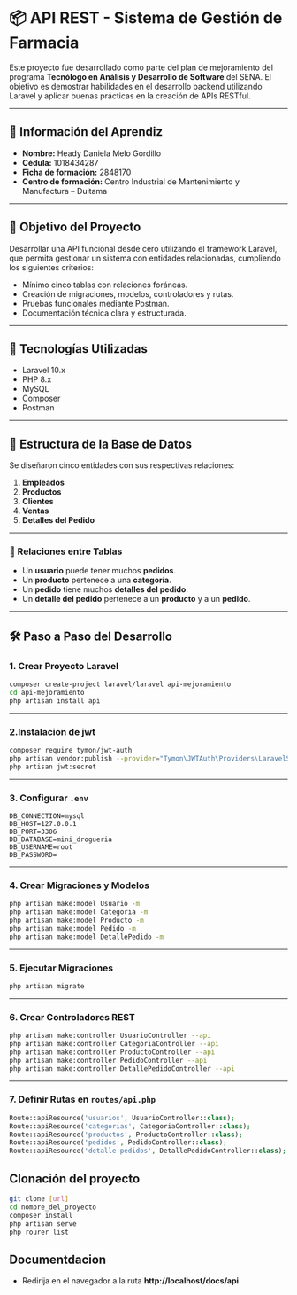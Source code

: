 # 📦 API REST - Sistema de Gestión de Farmacia

Este proyecto fue desarrollado como parte del plan de mejoramiento del programa **Tecnólogo en Análisis y Desarrollo de Software** del SENA. El objetivo es demostrar habilidades en el desarrollo backend utilizando Laravel y aplicar buenas prácticas en la creación de APIs RESTful.

---

## 👤 Información del Aprendiz

- **Nombre:** Heady Daniela Melo Gordillo
- **Cédula:** 1018434287
- **Ficha de formación:** 2848170
- **Centro de formación:** Centro Industrial de Mantenimiento y Manufactura – Duitama

---

## 🎯 Objetivo del Proyecto

Desarrollar una API funcional desde cero utilizando el framework Laravel, que permita gestionar un sistema con entidades relacionadas, cumpliendo los siguientes criterios:

- Mínimo cinco tablas con relaciones foráneas.
- Creación de migraciones, modelos, controladores y rutas.
- Pruebas funcionales mediante Postman.
- Documentación técnica clara y estructurada.

---

## 🧰 Tecnologías Utilizadas

- Laravel 10.x
- PHP 8.x
- MySQL
- Composer
- Postman

---

## 🧱 Estructura de la Base de Datos

Se diseñaron cinco entidades con sus respectivas relaciones:

1. **Empleados**
2. **Productos**
3. **Clientes**
4. **Ventas**
5. **Detalles del Pedido**

---

### 🔗 Relaciones entre Tablas

- Un **usuario** puede tener muchos **pedidos**.
- Un **producto** pertenece a una **categoría**.
- Un **pedido** tiene muchos **detalles del pedido**.
- Un **detalle del pedido** pertenece a un **producto** y a un **pedido**.

---

## 🛠️ Paso a Paso del Desarrollo

### 1. Crear Proyecto Laravel

```bash
composer create-project laravel/laravel api-mejoramiento
cd api-mejoramiento
php artisan install api
```

---

### 2.Instalacion de jwt

```bash
composer require tymon/jwt-auth
php artisan vendor:publish --provider="Tymon\JWTAuth\Providers\LaravelServiceProvider"
php artisan jwt:secret
```

---

### 3. Configurar `.env`

```dotenv
DB_CONNECTION=mysql
DB_HOST=127.0.0.1
DB_PORT=3306
DB_DATABASE=mini_drogueria
DB_USERNAME=root
DB_PASSWORD=
```

---

### 4. Crear Migraciones y Modelos

```bash
php artisan make:model Usuario -m
php artisan make:model Categoria -m
php artisan make:model Producto -m
php artisan make:model Pedido -m
php artisan make:model DetallePedido -m
```

---

### 5. Ejecutar Migraciones

```bash
php artisan migrate
```

---

### 6. Crear Controladores REST

```bash
php artisan make:controller UsuarioController --api
php artisan make:controller CategoriaController --api
php artisan make:controller ProductoController --api
php artisan make:controller PedidoController --api
php artisan make:controller DetallePedidoController --api
```

---

### 7. Definir Rutas en `routes/api.php`

```php
Route::apiResource('usuarios', UsuarioController::class);
Route::apiResource('categorias', CategoriaController::class);
Route::apiResource('productos', ProductoController::class);
Route::apiResource('pedidos', PedidoController::class);
Route::apiResource('detalle-pedidos', DetallePedidoController::class);
```

## Clonación del proyecto

```bash
git clone [url]
cd nombre_del_proyecto
composer install
php artisan serve
php rourer list
```

## Documentdacion

- Redirija en el navegador a la ruta **http://localhost/docs/api**
